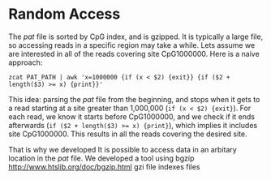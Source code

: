 # Random Access
The _pat_ file is sorted by CpG index, and is gzipped. It is typically a large file, so accessing reads in a specific region may take a while.
Lets assume we are interested in all of the reads covering site CpG1000000.
Here is a naive approach:
```
zcat PAT_PATH | awk 'x=1000000 {if (x < $2) {exit}} {if ($2 + length($3) >= x) {print}}'
```
This idea: parsing the _pat_ file from the beginning, and stops when it gets to a read starting at a site greater than 1,000,000 (`if (x < $2) {exit}`). For each read, we know it starts before CpG1000000, and we check if it ends afterwards (`if ($2 + length($3) >= x) {print}`), which implies it includes site CpG1000000. This results in all the reads covering the desired site.


That is why we developed 
It is possible to access data in an arbitary location in the _pat_ file.
We developed a tool
using bgzip
http://www.htslib.org/doc/bgzip.html
gzi file
indexes files
